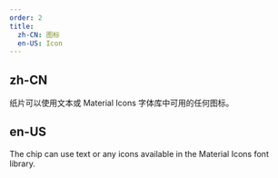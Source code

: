 ```yaml
---
order: 2
title:
  zh-CN: 图标
  en-US: Icon
---
```


## zh-CN

纸片可以使用文本或 Material Icons 字体库中可用的任何图标。

## en-US

The chip can use text or any icons available in the Material Icons font library.
